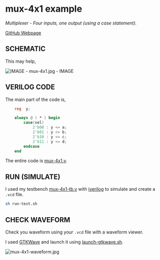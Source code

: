 # mux-4x1 example

_Multiplexer - Four inputs, one output (using a case statement)._

[GitHub Webpage](https://jeffdecola.github.io/my-verilog-examples/)

## SCHEMATIC

This may help,

![IMAGE - mux-4x1.jpg - IMAGE](../../../docs/pics/mux-4x1.jpg)

## VERILOG CODE

The main part of the code is,

```verilog
    reg  y;

    always @ ( * ) begin
        case(sel)
            2'b00 : y <= a;
            2'b01 : y <= b;
            2'b10 : y <= c;
            2'b11 : y <= d;
        endcase
    end
```

The entire code is
[mux-4x1.v](mux-4x1.v).

## RUN (SIMULATE)

I used my testbench
[mux-4x1-tb.v](mux-4x1-tb.v) with
[iverilog](https://github.com/JeffDeCola/my-cheat-sheets/tree/master/hardware/tools/simulation/iverilog-cheat-sheet)
to simulate and create a `.vcd` file.

```bash
sh run-test.sh
```

## CHECK WAVEFORM

Check you waveform using your `.vcd` file with a waveform viewer.

I used [GTKWave](https://github.com/JeffDeCola/my-cheat-sheets/tree/master/hardware/tools/simulation/gtkwave-cheat-sheet)
and launch it using
[launch-gtkwave.sh](launch-gtkwave.sh).

![mux-4x1-waveform.jpg](../../../docs/pics/mux-4x1-waveform.jpg)
